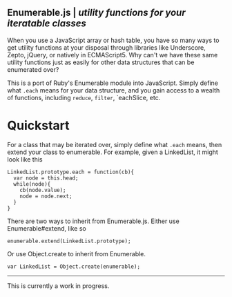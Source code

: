 Enumerable.js | *utility functions for your iteratable classes*
-------------

When you use a JavaScript array or hash table, you have so many ways to get utility functions at your disposal through libraries like Underscore, Zepto, jQuery, or natively in ECMAScript5. Why can't we have these same utility functions just as easily for other data structures that can be enumerated over?

This is a port of Ruby's Enumerable module into JavaScript. Simply define what `.each` means for your data structure, and you gain access to a wealth of functions, including `reduce`, `filter`, `eachSlice, etc.

Quickstart
==========

For a class that may be iterated over, simply define what `.each` means, then extend your class to enumerable. For example, given a LinkedList, it might look like this

````
LinkedList.prototype.each = function(cb){
  var node = this.head;
  while(node){
    cb(node.value);
    node = node.next;
  }
}
````

There are two ways to inherit from Enumerable.js. Either use Enumerable#extend, like so

`enumerable.extend(LinkedList.prototype);`

Or use Object.create to inherit from Enumerable.

`var LinkedList = Object.create(enumerable);`

---

This is currently a work in progress.